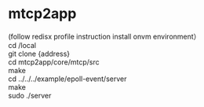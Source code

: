 # mtcp2app
  (follow redisx profile instruction install onvm environment）  
  cd /local  
  git clone {address}  
  cd mtcp2app/core/mtcp/src  
  make  
  cd ../../../example/epoll-event/server  
  make  
  sudo ./server  

